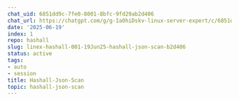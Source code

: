 ```yaml
---
chat_uid: 6851dd9c-7fe0-8001-8bfc-9fd29ab2d406
chat_url: https://chatgpt.com/g/g-Ia0hiDskv-linux-server-expert/c/6851dd9c-7fe0-8001-8bfc-9fd29ab2d406
date: '2025-06-19'
index: 1
repo: hashall
slug: linex-hashall-001-19Jun25-hashall-json-scan-b2d406
status: active
tags:
- auto
- session
title: Hashall-Json-Scan
topic: hashall-json-scan
---
```

